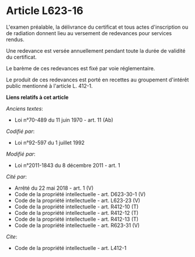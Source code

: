 # Article L623-16

L'examen préalable, la délivrance du certificat et tous actes d'inscription ou de radiation donnent lieu au versement de
redevances pour services rendus. 

Une redevance est versée annuellement pendant toute la durée de validité du certificat. 

Le barème de ces redevances est fixé par voie réglementaire. 

Le produit de ces redevances est porté en recettes au groupement d'intérêt public mentionné à l'article L. 412-1.

**Liens relatifs à cet article**

_Anciens textes_:

  - Loi n°70-489 du 11 juin 1970 - art. 11 (Ab)

_Codifié par_:

  - Loi n°92-597 du 1 juillet 1992

_Modifié par_:

  - Loi n°2011-1843 du 8 décembre 2011 - art. 1

_Cité par_:

  - Arrêté du 22 mai 2018 - art. 1 (V)
  - Code de la propriété intellectuelle - art. D623-30-1 (V)
  - Code de la propriété intellectuelle - art. L623-23 (V)
  - Code de la propriété intellectuelle - art. R412-10 (T)
  - Code de la propriété intellectuelle - art. R412-12 (T)
  - Code de la propriété intellectuelle - art. R412-13 (T)
  - Code de la propriété intellectuelle - art. R623-31 (V)

_Cite_:

  - Code de la propriété intellectuelle - art. L412-1
